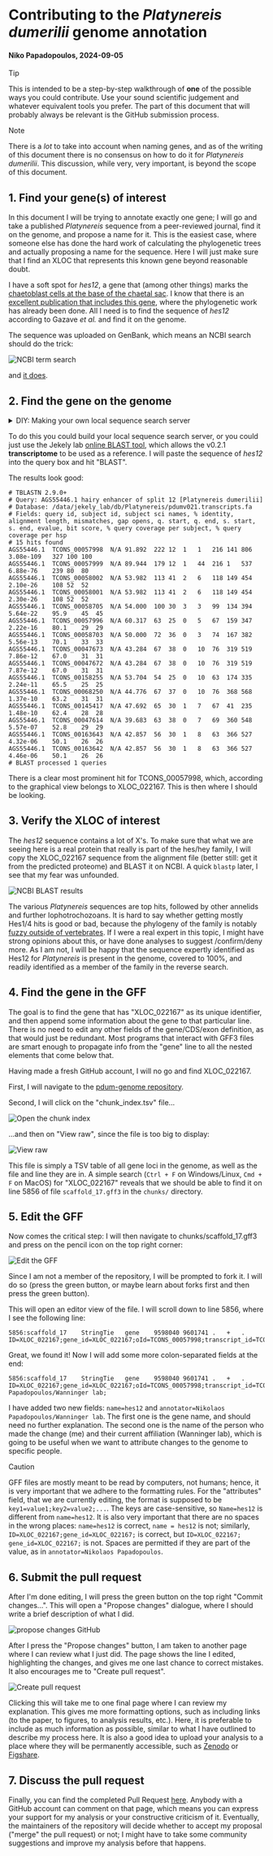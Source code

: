 # Contributing to the _Platynereis dumerilii_ genome annotation

#### Niko Papadopoulos, 2024-09-05

> [!TIP]
> This is intended to be a step-by-step walkthrough of **one** of the possible ways you could
> contribute. Use your sound scientific judgement and whatever equivalent tools you prefer. The part
> of this document that will probably always be relevant is the GitHub submission process.

> [!NOTE]
> There is a _lot_ to take into account when naming genes, and as of the writing of this document
> there is no consensus on how to do it for _Platynereis dumerilii_. This discussion, while very,
> very important, is beyond the scope of this document.

## 1. Find your gene(s) of interest

In this document I will be trying to annotate exactly one gene; I will go and take a published
_Platynereis_ sequence from a peer-reviewed journal, find it on the genome, and propose a name for
it. This is the easiest case, where someone else has done the hard work of calculating the
phylogenetic trees and actually proposing a name for the sequence. Here I will just make sure that
I find an XLOC that represents this known gene beyond reasonable doubt.

I have a soft spot for _hes12_, a gene that (among other things) marks the [chaetoblast cells at the
base of the chaetal
sac](https://evodevojournal.biomedcentral.com/articles/10.1186/2041-9139-5-29/figures/14). I know
that there is an [excellent publication that includes this
gene](https://evodevojournal.biomedcentral.com/articles/10.1186/2041-9139-5-29), where the
phylogenetic work has already been done. All I need is to find the sequence of _hes12_ according to
Gazave _et al._ and find it on the genome.

The sequence was uploaded on GenBank, which means an NCBI search should do the trick:

![NCBI term search](../img/ncbi-search.png)

and [it does](https://www.ncbi.nlm.nih.gov/protein/529156849).

## 2. Find the gene on the genome

<details>
<summary>DIY: Making your own local sequence search server</summary>

If there is a type of search you do often, it might be worth setting up your own local sequence
search server. For this, I recommend the MMSeqs2 app. It is not maintained any more, but one of the
[latest releases](https://github.com/soedinglab/MMseqs2-App/releases/tag/v7-8e1704f) should still
work plenty well. If you download and install the app, you can then create a database out of any
FASTA file; for instance the pdum-v2.1 predicted proteome.

</details>

To do this you could build your local sequence search server, or you could just use the Jekely lab
[online BLAST tool](https://jekelylab.ex.ac.uk/blast/), which allows the v0.2.1 **transcriptome** to
be used as a reference. I will paste the sequence of _hes12_ into the query box and hit "BLAST".

The results look good:

```
# TBLASTN 2.9.0+
# Query: AGS55446.1 hairy enhancer of split 12 [Platynereis dumerilii]
# Database: /data/jekely_lab/db/Platynereis/pdumv021.transcripts.fa
# Fields: query id, subject id, subject sci names, % identity, alignment length, mismatches, gap opens, q. start, q. end, s. start, s. end, evalue, bit score, % query coverage per subject, % query coverage per hsp
# 15 hits found
AGS55446.1	TCONS_00057998	N/A	91.892	222	12	1	1	216	141	806	3.08e-109	327	100	100
AGS55446.1	TCONS_00057999	N/A	89.944	179	12	1	44	216	1	537	6.88e-76	239	80	80
AGS55446.1	TCONS_00058002	N/A	53.982	113	41	2	6	118	149	454	2.10e-26	108	52	52
AGS55446.1	TCONS_00058001	N/A	53.982	113	41	2	6	118	149	454	2.30e-26	108	52	52
AGS55446.1	TCONS_00058705	N/A	54.000	100	30	3	3	99	134	394	5.64e-22	95.9	45	45
AGS55446.1	TCONS_00057996	N/A	60.317	63	25	0	5	67	159	347	2.22e-16	80.1	29	29
AGS55446.1	TCONS_00058703	N/A	50.000	72	36	0	3	74	167	382	5.56e-13	70.1	33	33
AGS55446.1	TCONS_00047673	N/A	43.284	67	38	0	10	76	319	519	7.86e-12	67.0	31	31
AGS55446.1	TCONS_00047672	N/A	43.284	67	38	0	10	76	319	519	7.87e-12	67.0	31	31
AGS55446.1	TCONS_00158255	N/A	53.704	54	25	0	10	63	174	335	2.24e-11	65.5	25	25
AGS55446.1	TCONS_00068250	N/A	44.776	67	37	0	10	76	368	568	1.37e-10	63.2	31	31
AGS55446.1	TCONS_00145417	N/A	47.692	65	30	1	7	67	41	235	1.48e-10	62.4	28	28
AGS55446.1	TCONS_00047614	N/A	39.683	63	38	0	7	69	360	548	5.57e-07	52.8	29	29
AGS55446.1	TCONS_00163643	N/A	42.857	56	30	1	8	63	366	527	4.32e-06	50.1	26	26
AGS55446.1	TCONS_00163642	N/A	42.857	56	30	1	8	63	366	527	4.46e-06	50.1	26	26
# BLAST processed 1 queries
```

There is a clear most prominent hit for TCONS_00057998, which, according to the graphical view
belongs to XLOC_022167. This is then where I should be looking.

## 3. Verify the XLOC of interest

The _hes12_ sequence contains a lot of X's. To make sure that what we are seeing here is a real
protein that really is part of the hes/hey family, I will copy the XLOC_022167 sequence from the
alignment file (better still: get it from the predicted proteome) and BLAST it on NCBI. A quick
`blastp` later, I see that my fear was unfounded.

![NCBI BLAST results](../img/ncbi-blast.png)

The various _Platynereis_ sequences are top hits, followed by other annelids and further
lophotrochozoans. It is hard to say whether getting mostly Hes1/4 hits is good or bad, because the
phylogeny of the family is notably [fuzzy outside of
vertebrates](http://www.ncbi.nlm.nih.gov/pmc/articles/PMC3396596). If I were a real expert in this
topic, I might have strong opinions about this, or have done analyses to suggest /confirm/deny more.
As I am not, I will be happy that the sequence expertly identified as Hes12 for _Platynereis_ is
present in the genome, covered to 100%, and readily identified as a member of the family in the 
reverse search.

## 4. Find the gene in the GFF

The goal is to find the gene that has "XLOC_022167" as its unique identifier, and then append some
information about the gene to that particular line. There is no need to edit any other fields of the
gene/CDS/exon definition, as that would just be redundant. Most programs that interact with GFF3
files are smart enough to propagate info from the "gene" line to all the nested elements that come
below that.

Having made a fresh GitHub account, I will no go and find XLOC_022167.

First, I will navigate to the [pdum-genome repository](https://github.com/platy-org/pdum-genome).

Second, I will click on the "chunk_index.tsv" file...

![Open the chunk index](../img/github-landing.png)

...and then on "View raw", since the file is too big to display:

![View raw](../img/github-raw.png)

This file is simply a TSV table of all gene loci in the genome, as well as the file and line they
are in. A simple search (`Ctrl + F` on Windows/Linux, `Cmd + F` on MacOS) for "XLOC_022167" reveals
that we should be able to find it on line 5856 of file `scaffold_17.gff3` in the `chunks/`
directory.

## 5. Edit the GFF

Now comes the critical step: I will then navigate to chunks/scaffold_17.gff3 and press on the pencil
icon on the top right corner:

![Edit the GFF](../img/github-edit.png)

Since I am not a member of the repository, I will be prompted to fork it. I will do so (press the
green button, or maybe learn about forks first and then press the green button).

This will open an editor view of the file. I will scroll down to line 5856, where I see the
following line:

```
5856:scaffold_17	StringTie	gene	9598040	9601741	.	+	.	ID=XLOC_022167;gene_id=XLOC_022167;oId=TCONS_00057998;transcript_id=TCONS_00057998;tss_id=TSS46367
```

Great, we found it! Now I will add some more colon-separated fields at the end:

```
5856:scaffold_17	StringTie	gene	9598040	9601741	.	+	.	ID=XLOC_022167;gene_id=XLOC_022167;oId=TCONS_00057998;transcript_id=TCONS_00057998;tss_id=TSS46367,name=hes12;annotator=Nikolaos Papadopoulos/Wanninger lab;
```

I have added two new fields: `name=hes12` and `annotator=Nikolaos Papadopoulos/Wanninger lab`. The
first one is the gene name, and should need no further explanation. The second one is the name of
the person who made the change (me) and their current affiliation (Wanninger lab), which is going to
be useful when we want to attribute changes to the genome to specific people.

> [!CAUTION]
> GFF files are mostly meant to be read by computers, not humans; hence, it is very important that
> we adhere to the formatting rules. For the "attributes" field, that we are currently editing, the
> format is supposed to be `key1=value1;key2=value2;...`. The keys are case-sensitive, so
> `Name=hes12` is different from `name=hes12`. It is also very important that there are no spaces in
> the wrong places: `name=hes12` is correct, `name = hes12` is not; similarly,
> `ID=XLOC_022167;gene_id=XLOC_022167;` is correct, but `ID=XLOC_022167; gene_id=XLOC_022167;` is
> not. Spaces are permitted if they are part of the value, as in `annotator=Nikolaos Papadopoulos`.

## 6. Submit the pull request

After I'm done editing, I will press the green button on the top right "Commit changes...". This
will open a "Propose changes" dialogue, where I should write a brief description of what I did.

![propose changes GitHub](../img/github-propose.png)

After I press the "Propose changes" button, I am taken to another page where I can review what I
just did. The page shows the line I edited, highlighting the changes, and gives me one last chance
to correct mistakes. It also encourages me to "Create pull request".

![Create pull request](../img/github-pull-request.png)

Clicking this will take me to one final page where I can review my explanation. This gives me more
formatting options, such as including links (to the paper, to figures, to analysis results, etc.).
Here, it is preferable to include as much information as possible, similar to what I have outlined
to describe my process here. It is also a good idea to upload your analysis to a place where they
will be permanently accessible, such as [Zenodo](https://zenodo.org/) or
[Figshare](https://figshare.com/).

## 7. Discuss the pull request

Finally, you can find the completed Pull Request
[here](https://github.com/platy-org/pdum-genome/pull/2). Anybody with a GitHub account can comment
on that page, which means you can express your support for my analysis or your constructive
criticism of it. Eventually, the maintainers of the repository will decide whether to accept my
proposal ("merge" the pull request) or not; I might have to take some community suggestions and
improve my analysis before that happens.